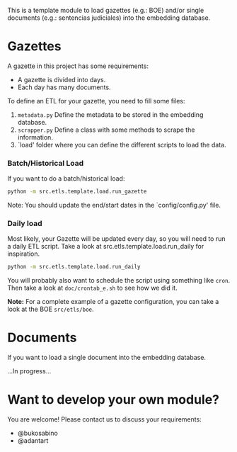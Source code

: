 This is a template module to load gazettes (e.g.: BOE) and/or single documents (e.g.: sentencias judiciales) into the embedding database.

# Gazettes

A gazette in this project has some requirements:

* A gazette is divided into days.
* Each day has many documents.

To define an ETL for your gazette, you need to fill some files:

1. `metadata.py` Define the metadata to be stored in the embedding database.
2. `scrapper.py` Define a class with some methods to scrape the information. 
3. `load' folder where you can define the different scripts to load the data.

### Batch/Historical Load

If you want to do a batch/historical load:

```sh
python -m src.etls.template.load.run_gazette
```

Note: You should update the end/start dates in the `config/config.py' file.

### Daily load

Most likely, your Gazette will be updated every day, so you will need to run a daily ETL script. Take a look at src.etls.template.load.run_daily for inspiration.

```sh
python -m src.etls.template.load.run_daily
```

You will probably also want to schedule the script using something like `cron`. Then take a look at `doc/crontab_e.sh` to see how we did it.

**Note:** For a complete example of a gazette configuration, you can take a look at the BOE `src/etls/boe`.

# Documents

If you want to load a single document into the embedding database.

...In progress...


# Want to develop your own module?

You are welcome! Please contact us to discuss your requirements:

* @bukosabino
* @adantart
